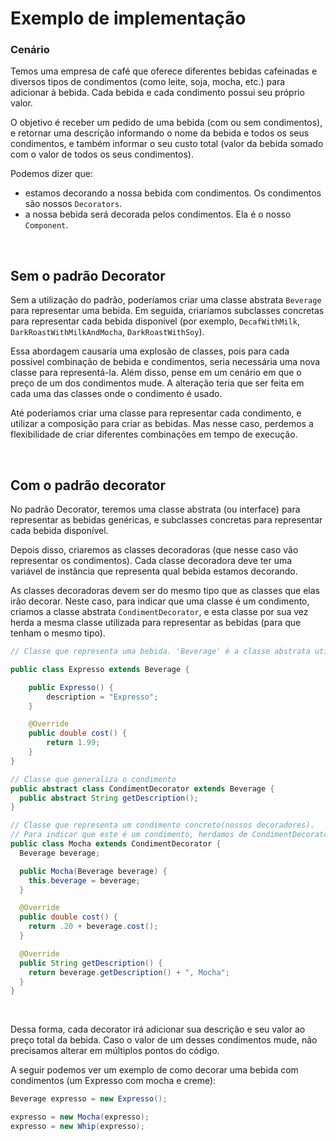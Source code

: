 # Exemplo de implementação

### Cenário
Temos uma empresa de café que oferece diferentes bebidas cafeinadas e diversos tipos de condimentos (como leite, soja, mocha, etc.) para adicionar à bebida. Cada bebida e cada condimento possui seu próprio valor.

O objetivo é receber um pedido de uma bebida (com ou sem condimentos), e retornar uma descrição informando o nome da bebida e todos os seus condimentos, e também informar o seu custo total (valor da bebida somado com o valor de todos os seus condimentos).

Podemos dizer que:
* estamos decorando a nossa bebida com condimentos. Os condimentos são nossos `Decorators`.
* a nossa bebida será decorada pelos condimentos. Ela é o nosso `Component`.

<br>

## Sem o padrão Decorator
Sem a utilização do padrão, poderíamos criar uma classe abstrata `Beverage` para representar uma bebida. Em seguida, criaríamos subclasses concretas para representar cada bebida disponível (por exemplo, `DecafWithMilk`, `DarkRoastWithMilkAndMocha`, `DarkRoastWithSoy`).

Essa abordagem causaria uma explosão de classes, pois para cada possível combinação de bebida e condimentos, seria necessária uma nova classe para representá-la. Além disso, pense em um cenário em que o preço de um dos condimentos mude. A alteração teria que ser feita em cada uma das classes onde o condimento é usado.

Até poderíamos criar uma classe para representar cada condimento, e utilizar a composição para criar as bebidas. Mas nesse caso, perdemos a flexibilidade de criar diferentes combinações em tempo de execução.

<br>

## Com o padrão decorator
No padrão Decorator, teremos uma classe abstrata (ou interface) para representar as bebidas genéricas, e subclasses concretas para representar cada bebida disponível.

Depois disso, criaremos as classes decoradoras (que nesse caso vão representar os condimentos). Cada classe decoradora deve ter uma variável de instância que representa qual bebida estamos decorando.

As classes decoradoras devem ser do mesmo tipo que as classes que elas irão decorar. Neste caso, para indicar que uma classe é um condimento, criamos a classe abstrata `CondimentDecorator`, e esta classe por sua vez herda a mesma classe utilizada para representar as bebidas (para que tenham o mesmo tipo).

```java
// Classe que representa uma bebida. 'Beverage' é a classe abstrata utilizada para generalizar as bebidas.

public class Expresso extends Beverage {

    public Expresso() {
        description = "Expresso";
    }

    @Override
    public double cost() {
        return 1.99;
    }
}
```

```java
// Classe que generaliza o condimento
public abstract class CondimentDecorator extends Beverage {
  public abstract String getDescription();
}

// Classe que representa um condimento concreto(nossos decoradores). 
// Para indicar que este é um condimento, herdamos de CondimentDecorator, que por sua vez herda de Beverage.
public class Mocha extends CondimentDecorator {
  Beverage beverage;

  public Mocha(Beverage beverage) {
    this.beverage = beverage;
  }

  @Override
  public double cost() {
    return .20 + beverage.cost();
  }

  @Override
  public String getDescription() {
    return beverage.getDescription() + ", Mocha";
  }
}
```

<br>

Dessa forma, cada decorator irá adicionar sua descrição e seu valor ao preço total da bebida. Caso o valor de um desses condimentos mude, não precisamos alterar em múltiplos pontos do código.

A seguir podemos ver um exemplo de como decorar uma bebida com condimentos (um Expresso com mocha e creme):
```java
Beverage expresso = new Expresso();

expresso = new Mocha(expresso);
expresso = new Whip(expresso);
```
